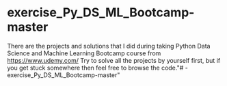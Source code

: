 # exercise_Py_DS_ML_Bootcamp-master

There are the projects and solutions that I did during taking Python Data Science and Machine Learning Bootcamp course from https://www.udemy.com/
Try to solve all the projects by yourself first, but if you get stuck somewhere then feel free to browse the code."# -exercise_Py_DS_ML_Bootcamp-master" 
